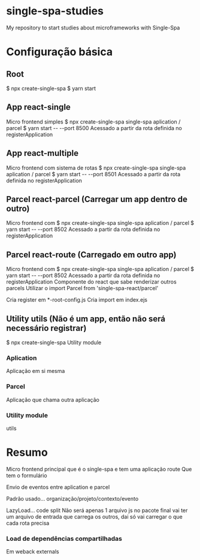 # single-spa-studies

My repository to start studies about microframeworks with Single-Spa

# Configuração básica

## Root

$ npx create-single-spa
$ yarn start

## App react-single

Micro frontend simples
$ npx create-single-spa
single-spa aplication / parcel
$ yarn start -- --port 8500
Acessado a partir da rota definida no registerApplication

## App react-multiple

Micro frontend com sistema de rotas
$ npx create-single-spa
single-spa aplication / parcel
$ yarn start -- --port 8501
Acessado a partir da rota definida no registerApplication

## Parcel react-parcel (Carregar um app dentro de outro)

Micro frontend com
$ npx create-single-spa
single-spa aplication / parcel
$ yarn start -- --port 8502
Acessado a partir da rota definida no registerApplication

## Parcel react-route (Carregado em outro app)

Micro frontend com
$ npx create-single-spa
single-spa aplication / parcel
$ yarn start -- --port 8502
Acessado a partir da rota definida no registerApplication
Componente do react que sabe renderizar outros parcels
Utilizar o import Parcel from 'single-spa-react/parcel'

Cria register em \*-root-config.js
Cria import em index.ejs

## Utility utils (Não é um app, então não será necessário registrar)

$ npx create-single-spa
Utility module

### Aplication

Aplicação em si mesma

### Parcel

Aplicação que chama outra aplicação

### Utility module

utils

# Resumo

Micro frontend principal que é o single-spa e tem uma aplicação route
Que tem o formulário

Envio de eventos entre aplication e parcel

Padrão usado...
organização/projeto/contexto/evento

LazyLoad... code split
Não será apenas 1 arquivo js no pacote final
vai ter um arquivo de entrada que carrega os outros,
dai só vai carregar o que cada rota precisa

### Load de dependências compartilhadas

Em weback externals
